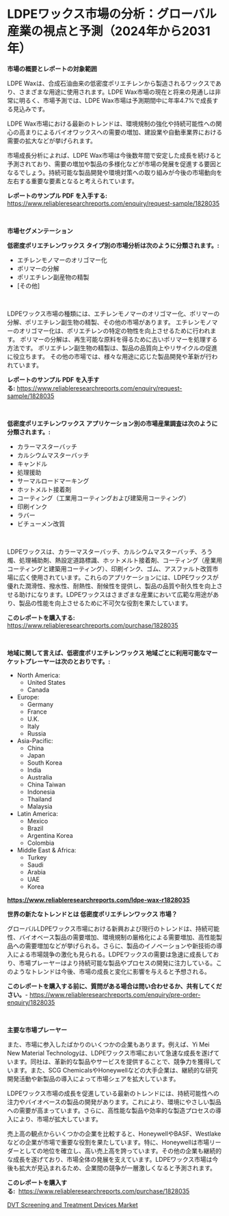 <p><h1>LDPEワックス市場の分析：グローバル産業の視点と予測（2024年から2031年）</h1></p><p><strong>市場の概要とレポートの対象範囲</strong></p>
<p><p>LDPE Waxは、合成石油由来の低密度ポリエチレンから製造されるワックスであり、さまざまな用途に使用されます。LDPE Wax市場の現在と将来の見通しは非常に明るく、市場予測では、LDPE Wax市場は予測期間中に年率4.7%で成長する見込みです。</p><p>LDPE Wax市場における最新のトレンドは、環境規制の強化や持続可能性への関心の高まりによるバイオワックスへの需要の増加、建設業や自動車業界における需要の拡大などが挙げられます。</p><p>市場成長分析によれば、LDPE Wax市場は今後数年間で安定した成長を続けると予測されており、需要の増加や製品の多様化などが市場の発展を促進する要因となるでしょう。持続可能な製品開発や環境対策への取り組みが今後の市場動向を左右する重要な要素となると考えられています。</p></p>
<p><strong>レポートのサンプル PDF を入手する:</strong> <a href="https://www.reliableresearchreports.com/enquiry/request-sample/1828035">https://www.reliableresearchreports.com/enquiry/request-sample/1828035</a></p>
<p>&nbsp;</p>
<p><strong>市場セグメンテーション</strong></p>
<p><strong>低密度ポリエチレンワックス タイプ別の市場分析は次のように分類されます。:</strong></p>
<p><ul><li>エチレンモノマーのオリゴマー化</li><li>ポリマーの分解</li><li>ポリエチレン副産物の精製</li><li>[その他]</li></ul></p>
<p>&nbsp;</p>
<p><p>LDPEワックス市場の種類には、エチレンモノマーのオリゴマー化、ポリマーの分解、ポリエチレン副生物の精製、その他の市場があります。 エチレンモノマーのオリゴマー化は、ポリエチレンの特定の物性を向上させるために行われます。 ポリマーの分解は、再生可能な原料を得るために古いポリマーを処理する方法です。 ポリエチレン副生物の精製は、製品の品質向上やリサイクルの促進に役立ちます。 その他の市場では、様々な用途に応じた製品開発や革新が行われています。</p></p>
<p><strong>レポートのサンプル PDF を入手する:</strong>&nbsp;<a href="https://www.reliableresearchreports.com/enquiry/request-sample/1828035">https://www.reliableresearchreports.com/enquiry/request-sample/1828035</a></p>
<p>&nbsp;</p>
<p><strong> 低密度ポリエチレンワックス アプリケーション別の市場産業調査は次のように分類されます。:</strong></p>
<p><ul><li>カラーマスターバッチ</li><li>カルシウムマスターバッチ</li><li>キャンドル</li><li>処理援助</li><li>サーマルロードマーキング</li><li>ホットメルト接着剤</li><li>コーティング（工業用コーティングおよび建築用コーティング）</li><li>印刷インク</li><li>ラバー</li><li>ビチューメン改質</li></ul></p>
<p>&nbsp;</p>
<p><p>LDPEワックスは、カラーマスターバッチ、カルシウムマスターバッチ、ろう燭、処理補助剤、熱設定道路標識、ホットメルト接着剤、コーティング（産業用コーティングと建築用コーティング）、印刷インク、ゴム、アスファルト改質市場に広く使用されています。これらのアプリケーションには、LDPEワックスが優れた潤滑性、撥水性、耐熱性、耐候性を提供し、製品の品質や耐久性を向上させる助けになります。LDPEワックスはさまざまな産業において広範な用途があり、製品の性能を向上させるために不可欠な役割を果たしています。</p></p>
<p><strong>このレポートを購入する:</strong>&nbsp; <a href="https://www.reliableresearchreports.com/purchase/1828035">https://www.reliableresearchreports.com/purchase/1828035</a></p>
<p>&nbsp;</p>
<p><strong>地域に関して言えば、低密度ポリエチレンワックス 地域ごとに利用可能なマーケットプレーヤーは次のとおりです。:</strong></p>
<p><ul>
    <li>
        North America:
        <ul>
            <li>United States</li>
            <li>Canada</li>
        </ul>
    </li>
    <li>
        Europe:
        <ul>
            <li>Germany</li>
            <li>France</li>
            <li>U.K.</li>
            <li>Italy</li>
            <li>Russia</li>
        </ul>
    </li>
    <li>
        Asia-Pacific:
        <ul>
            <li>China</li>
            <li>Japan</li>
            <li>South Korea</li>
            <li>India</li>
            <li>Australia</li>
            <li>China Taiwan</li>
            <li>Indonesia</li>
            <li>Thailand</li>
            <li>Malaysia</li>
        </ul>
    </li>
    <li>
        Latin America:
        <ul>
            <li>Mexico</li>
            <li>Brazil</li>
            <li>Argentina Korea</li>
            <li>Colombia</li>
        </ul>
    </li>
    <li>
        Middle East & Africa:
        <ul>
            <li>Turkey</li>
            <li>Saudi</li>
            <li>Arabia</li>
            <li>UAE</li>
            <li>Korea</li>
        </ul>
    </li>
    </ul></p>
<p><strong><a href="https://www.reliableresearchreports.com/ldpe-wax-r1828035">https://www.reliableresearchreports.com/ldpe-wax-r1828035</a></strong>&nbsp;</p>
<p><strong>世界の新たなトレンドとは 低密度ポリエチレンワックス 市場？</strong></p>
<p><p>グローバルLDPEワックス市場における新興および現行のトレンドは、持続可能性、バイオベース製品の需要増加、環境規制の厳格化による需要増加、高性能製品への需要増加などが挙げられる。さらに、製品のイノベーションや新技術の導入による市場競争の激化も見られる。LDPEワックスの需要は急速に成長しており、市場プレーヤーはより持続可能な製品やプロセスの開発に注力している。このようなトレンドは今後、市場の成長と変化に影響を与えると予想される。</p></p>
<p><strong>このレポートを購入する前に、質問がある場合は問い合わせるか、共有してください。</strong>- <a href="https://www.reliableresearchreports.com/enquiry/pre-order-enquiry/1828035">https://www.reliableresearchreports.com/enquiry/pre-order-enquiry/1828035</a></p>
<p>&nbsp;</p>
<p><strong>主要な市場プレーヤー</strong></p>
<p><p>また、市場に参入したばかりのいくつかの企業もあります。例えば、Yi Mei New Material Technologyは、LDPEワックス市場において急速な成長を遂げています。同社は、革新的な製品やサービスを提供することで、競争力を獲得しています。また、SCG ChemicalsやHoneywellなどの大手企業は、継続的な研究開発活動や新製品の導入によって市場シェアを拡大しています。</p><p>LDPEワックス市場の成長を促進している最新のトレンドには、持続可能性への注力やバイオベースの製品の開発があります。これにより、環境にやさしい製品への需要が高まっています。さらに、高性能な製品や効率的な製造プロセスの導入により、市場が拡大しています。</p><p>売上高の観点からいくつかの企業を比較すると、HoneywellやBASF、Westlakeなどの企業が市場で重要な役割を果たしています。特に、Honeywellは市場リーダーとしての地位を確立し、高い売上高を誇っています。その他の企業も継続的な成長を遂げており、市場全体の発展を支えています。LDPEワックス市場は今後も拡大が見込まれるため、企業間の競争が一層激しくなると予測されます。</p></p>
<p><strong>このレポートを購入する:</strong>&nbsp;&nbsp;<a href="https://www.reliableresearchreports.com/purchase/1828035">https://www.reliableresearchreports.com/purchase/1828035</a></p>
<p><p><a href="https://acidic-farm-354.notion.site/DVT-Screening-and-Treatment-Devices-Market-Analysis-Its-CAGR-Market-Segmentation-and-Global-Indust-9e24bcf69bba4032a9709299714a9d71">DVT Screening and Treatment Devices Market</a></p></p>